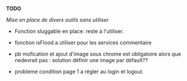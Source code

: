 **TODO**

_Mise en place de divers outils sans utiliser_



- Fonction sluggable en place: reste à l'utiliser.
- fonction isFlood a utiliser pour les services commentaire

- pb mofication et ajout d'image sous chrome est obligatoire alors que nedevrait pas : solution définir une image par défault??

- probleme condition page 1 a régler au login et logout.


